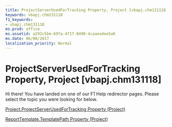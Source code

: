 ```yaml
---
title: ProjectServerUsedForTracking Property, Project [vbapj.chm131118]
keywords: vbapj.chm131118
f1_keywords:
- vbapj.chm131118
ms.prod: office
ms.assetid: a292c5be-69fa-4717-8490-4caaea4ee5a6
ms.date: 06/08/2017
localization_priority: Normal
---
```



# ProjectServerUsedForTracking Property, Project [vbapj.chm131118]

Hi there! You have landed on one of our F1 Help redirector pages. Please select the topic you were looking for below.

[Project.ProjectServerUsedForTracking Property (Project)](http://msdn.microsoft.com/library/bbaaf811-7d4c-1e40-dc44-2563117576f5%28Office.15%29.aspx)

[ReportTemplate.TemplatePath Property (Project)](http://msdn.microsoft.com/library/be8381a8-f19e-76f0-32c8-c85f29ba93cc%28Office.15%29.aspx)


